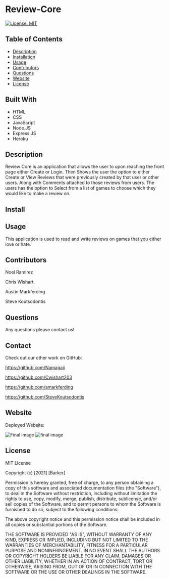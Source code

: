 # Review-Core
[![License: MIT](https://img.shields.io/badge/License-MIT-yellow.svg)](https://opensource.org/licenses/MIT)
 
 
 ## Table of Contents

* [Description](#description)
* [Installation](#installation)
* [Usage](#usage)
* [Contributors](#contributors)
* [Questions](#questions)
* [Website](#website)
* [License](#license)


## Built With 

* HTML
* CSS 
* JavaScript
* Node.JS
* Express.JS
* Heroku


## Description

Review Core is an application that allows the user to upon reaching the front page either Create or Login. Then Shows the user the option to either Create or View Reviews that were previously created by that user or other users. Along with Comments attached to those reviews from users. 
The users has the option to Select from a list of games to choose which they would like to make a review on.



## Install




## Usage

This application is used to read and write reviews on games that you either love or hate.



## Contributors

Noel Ramirez

Chris Wishart

Austin Markferding

Steve Koutsodontis



## Questions

Any questions please contact us!



## Contact

Check out our other work on GitHub:

https://github.com/Namagaii

https://github.com/Cwishart203

https://github.com/amarkferding

https://github.com/SteveKoutsodontis



## Website

Deployed Website: 



![Final image]()
![final image]()




## License

MIT License

Copyright (c) [2021] [Barker]

Permission is hereby granted, free of charge, to any person obtaining a copy
of this software and associated documentation files (the "Software"), to deal
in the Software without restriction, including without limitation the rights
to use, copy, modify, merge, publish, distribute, sublicense, and/or sell
copies of the Software, and to permit persons to whom the Software is
furnished to do so, subject to the following conditions:

The above copyright notice and this permission notice shall be included in all
copies or substantial portions of the Software.

THE SOFTWARE IS PROVIDED "AS IS", WITHOUT WARRANTY OF ANY KIND, EXPRESS OR
IMPLIED, INCLUDING BUT NOT LIMITED TO THE WARRANTIES OF MERCHANTABILITY,
FITNESS FOR A PARTICULAR PURPOSE AND NONINFRINGEMENT. IN NO EVENT SHALL THE
AUTHORS OR COPYRIGHT HOLDERS BE LIABLE FOR ANY CLAIM, DAMAGES OR OTHER
LIABILITY, WHETHER IN AN ACTION OF CONTRACT, TORT OR OTHERWISE, ARISING FROM,
OUT OF OR IN CONNECTION WITH THE SOFTWARE OR THE USE OR OTHER DEALINGS IN THE
SOFTWARE.
